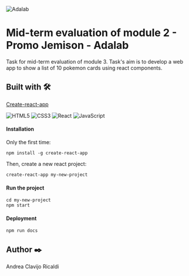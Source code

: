 ![Adalab](https://beta.adalab.es/resources/images/adalab-logo-155x61-bg-white.png)

# Mid-term evaluation of module 2 - Promo Jemison - Adalab

Task for mid-term evaluation of module 3.  Task's aim is to develop a web app to show a list of 10 pokemon cards using react components.

## Built with 🛠️

[Create-react-app](https://github.com/facebook/create-react-app)
<br/>

![HTML5](https://img.shields.io/badge/-HTML5-E34F26?style=flat-square&logo=html5&logoColor=white)
![CSS3](https://img.shields.io/badge/-CSS3-1572B6?style=flat-square&logo=css3)
![React](https://img.shields.io/badge/-React-black?style=flat-square&logo=react)
![JavaScript](https://img.shields.io/badge/-JavaScript-black?style=flat-square&logo=javascript)


#### Installation

Only the first time: 

````
npm install -g create-react-app
````
Then, create a new react project:

````
create-react-app my-new-project
````

#### Run the project

````
cd my-new-project
npm start
````
#### Deployment

````
npm run docs
````


## Author ✒️

Andrea Clavijo Ricaldi



